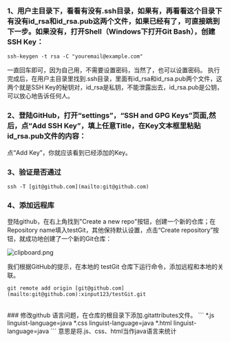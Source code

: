 ### 1、用户主目录下，看看有没有.ssh目录，如果有，再看看这个目录下有没有id_rsa和id_rsa.pub这两个文件，如果已经有了，可直接跳到下一步。如果没有，打开Shell（Windows下打开Git Bash），创建SSH Key：
```
ssh-keygen -t rsa -C "youremail@example.com"
```   
    
一直回车即可，因为自己用，不需要设置密码，当然了，也可以设置密码。
执行完成后，在用户主目录里找到.ssh目录，里面有id_rsa和id_rsa.pub两个文件，这两个就是SSH Key的秘钥对，id_rsa是私钥，不能泄露出去，id_rsa.pub是公钥，可以放心地告诉任何人。

### 2、登陆GitHub，打开“settings”，“SSH and GPG Keys”页面,然后，点“Add SSH Key”，填上任意Title，在Key文本框里粘贴id_rsa.pub文件的内容：
点“Add Key”，你就应该看到已经添加的Key。

### 3、验证是否通过
```
ssh -T [git@github.com](mailto:git@github.com)
```

### 4、添加远程库
登陆github，在右上角找到"Create a new repo"按钮，创建一个新的仓库；在Repository name填入testGit，其他保持默认设置，点击“Create repository”按钮，就成功地创建了一个新的Git仓库：

![clipboard.png](http://upload-images.jianshu.io/upload_images/4046640-4b698fe70e902b78.png?imageMogr2/auto-orient/strip%7CimageView2/2/w/1240)

我们根据GitHub的提示，在本地的 testGit 仓库下运行命令，添加远程和本地的关联。

```
git remote add origin [git@github.com](mailto:git@github.com):xinput123/testGit.git
```

<br/>
### 修改github 语言问题，在仓库的根目录下添加.gitattributes文件。
```
*.js linguist-language=java
*.css linguist-language=java
*.html linguist-language=java
```
意思是将.js、css、html当作java语言来统计